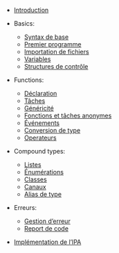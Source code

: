 - [Introduction](/fr/lang/intro)

- Basics:
  - [Syntax de base](/fr/lang/grammar)
  - [Premier programme](/fr/lang/first-program)
  - [Importation de fichiers](/fr/lang/import)
  - [Variables](/fr/lang/variable)
  - [Structures de contrôle](/fr/lang/control-flow)

- Functions:
  - [Déclaration](/fr/lang/function)
  - [Tâches](/fr/lang/task)
  - [Généricité](/fr/lang/template-function)
  - [Fonctions et tâches anonymes](/fr/lang/anonymous-function)
  - [Événements](/fr/lang/event)
  - [Conversion de type](/fr/lang/type-casting)
  - [Operateurs](/fr/lang/operators)

- Compound types:
  - [Listes](/fr/lang/array)
  - [Énumérations](/fr/lang/enum)
  - [Classes](/fr/lang/class)
  - [Canaux](/fr/lang/channel)
  - [Alias de type](/fr/lang/alias)

- Erreurs:
  - [Gestion d’erreur](/fr/lang/error)
  - [Report de code](/fr/lang/defer)

- [Implémentation de l’IPA](/fr/lang/api)

